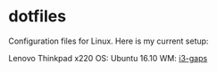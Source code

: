 # dotfiles

Configuration files for Linux. Here is my current setup:

Lenovo Thinkpad x220
OS: Ubuntu 16.10
WM: [i3-gaps](https://github.com/Airblader/i3)

